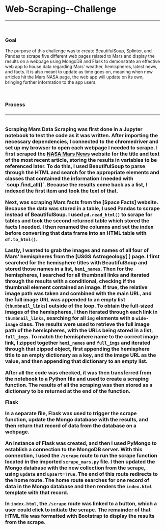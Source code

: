 <h1>Web-Scraping--Challenge</h1>
<hr>
<br>
<h3>Goal</h3>
<p>The purpose of this challenge was to create BeautifulSoup, Splinter, and Pandas to scrape five different web pages related to Mars and display the results on a webpage using MongoDB and Flask to demonstrate an effective web app to house data regarding Mars' weather, hemispheres, latest news, and facts. It is also meant to update as time goes on, meaning when new articles hit the Mars NASA page, the web app will update on its own, bringing further information to the app users.</p>
<br>
<h3>Process<h3/>
<hr>
<br>
<strong>Scraping Mars Data</strong>
Scraping was first done in a Jupyter notebook to test the code as it was written. After importing the necessary dependencies, I connected to the chromedriver and set up my browser to open each webpage I needed to scrape. I first scraped the <a href = "https://redplanetscience.com">NASA Mars News</a> website for the title and text of the most recent article, storing the results in variables to be referenced later. To do this, I used BeautifulSoup  to parse through the HTML and search for the appropriate elements and classes that contained the information I needed with `soup.find_all()`. Because the results come back as a list, I indexed the first item and took the text of that. 

Next, was scraping Mars facts from the [Space Facts]
 website. Because the data was stored in a table, I used Pandas to scrape instead of BeautifulSoup. I used `pd.read_html()` to scrape for tables and took the second returned table which stored the facts I needed. I then renamed the columns and set the index before converting that data frame into an HTML table with `df.to_html()`. 

Lastly, I wanted to grab the images and names of all four of Mars’ hemispheres from the [USGS Astrogeology]
) page. I first searched for the hemisphere titles with BeautifulSoup and stored those names in a list, `hemi_names`. Then for the hemispheres, I searched for all thumbnail links and iterated through the results with a conditional, checking if the thumbnail element contained an image. If true, the relative image path was taken and combined with the main URL, and the full image URL was appended to an empty list (`thumbnail_links`) outside of the loop. To obtain the full-sized images of the hemispheres, I then iterated through each link in `thumbnail_links`, searching for all `img` elements with a `wide-image` class. The results were used to retrieve the full image path of the hemispheres, with the URLs being stored in a list, `full_imgs`. To match the hemisphere name to the correct image link, I zipped together `hemi_names` and `full_imgs` and iterated through that zipped object, first appending the hemisphere title to an empty dictionary as a key, and the image URL as the value, and then appending that dictionary to an empty list. 

After all the code was checked, it was then transferred from the notebook to a Python file and used to create a scraping function. The results of all the scraping was then stored as a dictionary to be returned at the end of the function. 

**Flask**

In a separate file, Flask was used to trigger the scrape function, update the Mongo database with the results, and then return that record of data from the database on a webpage. 

An instance of Flask was created, and then I used PyMongo to establish a connection to the MongoDB server. With this connection, I used the `/scrape` route to run the scrape function located in the imported `scrape_mars.py` file. I then updated the Mongo database with the new collection from the scrape, using `update` and `upsert=True`. The end of this route redirects to the home route. The home route searches for one record of data in the Mongo database and then renders the `index.html` template with that record. 

In `index.html`, the `/scrape` route was linked to a button, which a user could click to initiate the scrape. The remainder of that HTML file was formatted with Bootstrap to display the results from the scrape.
